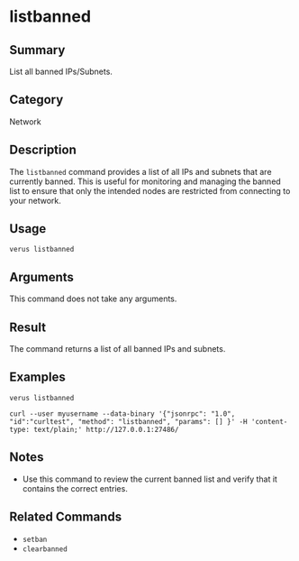 # listbanned

## Summary
List all banned IPs/Subnets.

## Category
Network

## Description
The `listbanned` command provides a list of all IPs and subnets that are currently banned. This is useful for monitoring and managing the banned list to ensure that only the intended nodes are restricted from connecting to your network.

## Usage
```
verus listbanned
```

## Arguments
This command does not take any arguments.

## Result
The command returns a list of all banned IPs and subnets.

## Examples
```
verus listbanned
```
```
curl --user myusername --data-binary '{"jsonrpc": "1.0", "id":"curltest", "method": "listbanned", "params": [] }' -H 'content-type: text/plain;' http://127.0.0.1:27486/
```

## Notes
- Use this command to review the current banned list and verify that it contains the correct entries.

## Related Commands
- `setban`
- `clearbanned` 